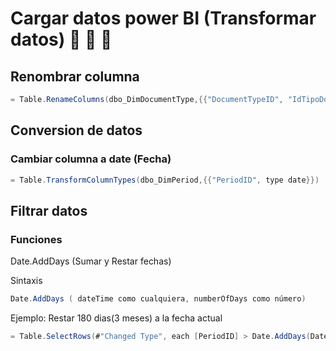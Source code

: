 # Cargar datos power BI (Transformar datos) :green_book: :green_book: :green_book:

## Renombrar columna

```C#
= Table.RenameColumns(dbo_DimDocumentType,{{"DocumentTypeID", "IdTipoDocumento"}, {"Name", "TipoDeDocumento"}})
```
## Conversion de datos
### Cambiar columna  a date (Fecha)
```C#
= Table.TransformColumnTypes(dbo_DimPeriod,{{"PeriodID", type date}})
```
## Filtrar datos

### Funciones

Date.AddDays (Sumar y Restar fechas)

Sintaxis
```C#
Date.AddDays ( dateTime como cualquiera, numberOfDays como número)
```
Ejemplo: Restar 180 dias(3 meses) a la fecha actual
```C#
= Table.SelectRows(#"Changed Type", each [PeriodID] > Date.AddDays(DateTime.Date(DateTime.LocalNow()),-180))
```
